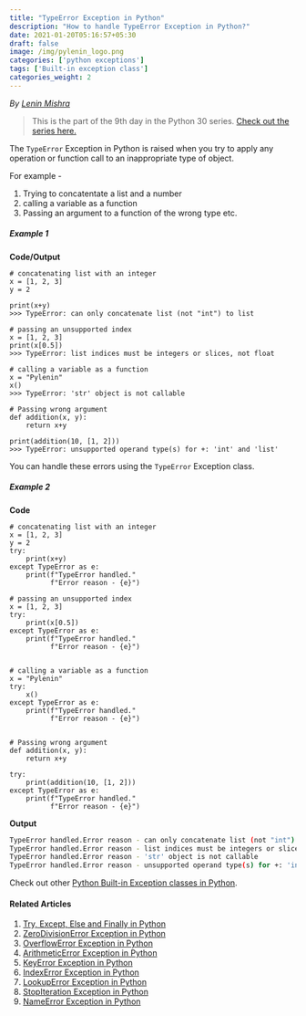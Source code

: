 ```yaml
---
title: "TypeError Exception in Python"
description: "How to handle TypeError Exception in Python?"
date: 2021-01-20T05:16:57+05:30
draft: false
image: /img/pylenin_logo.png
categories: ['python exceptions']
tags: ['Built-in exception class']
categories_weight: 2
---
```

<div class="sharethis-inline-follow-buttons"></div>

*By [Lenin Mishra](https://www.pylenin.com/authors/#lenin-mishra)*

> This is the part of the 9th day in the Python 30 series. [Check out the series here.](https://www.youtube.com/playlist?list=PLqEbL1vopgvuI-3wzwHqftEkH3AILozS5)

The `TypeError` Exception in Python is raised when you try to apply any operation or function call to an inappropriate type of object.

For example - 
1. Trying to concatentate a list and a number
2. calling a variable as a function
3. Passing an argument to a function of the wrong type etc.

##### Example 1

**Code/Output**

```python3
# concatenating list with an integer
x = [1, 2, 3]
y = 2

print(x+y)
>>> TypeError: can only concatenate list (not "int") to list

# passing an unsupported index
x = [1, 2, 3]
print(x[0.5])
>>> TypeError: list indices must be integers or slices, not float

# calling a variable as a function
x = "Pylenin"
x()
>>> TypeError: 'str' object is not callable

# Passing wrong argument
def addition(x, y):
    return x+y

print(addition(10, [1, 2]))
>>> TypeError: unsupported operand type(s) for +: 'int' and 'list'
```

You can handle these errors using the `TypeError` Exception class.

##### Example 2

**Code**

```python3
# concatenating list with an integer
x = [1, 2, 3]
y = 2
try:
    print(x+y)
except TypeError as e:
    print(f"TypeError handled."
          f"Error reason - {e}")

# passing an unsupported index
x = [1, 2, 3]
try:
    print(x[0.5])
except TypeError as e:
    print(f"TypeError handled."
          f"Error reason - {e}")


# calling a variable as a function
x = "Pylenin"
try:
    x()
except TypeError as e:
    print(f"TypeError handled."
          f"Error reason - {e}")


# Passing wrong argument
def addition(x, y):
    return x+y

try:
    print(addition(10, [1, 2]))
except TypeError as e:
    print(f"TypeError handled."
          f"Error reason - {e}")
```

**Output**

```bash
TypeError handled.Error reason - can only concatenate list (not "int") to list
TypeError handled.Error reason - list indices must be integers or slices, not float
TypeError handled.Error reason - 'str' object is not callable
TypeError handled.Error reason - unsupported operand type(s) for +: 'int' and 'list'
```

Check out other [Python Built-in Exception classes in Python](https://www.pylenin.com/tags/built-in-exception-class/).

#### Related Articles

1. [Try, Except, Else and Finally in Python](https://www.pylenin.com/blogs/python-try-except-else-finally/)
2. [ZeroDivisionError Exception in Python](https://www.pylenin.com/blogs/zero-division-error-python/)
3. [OverflowError Exception in Python](https://www.pylenin.com/blogs/overflow-error-python/)
4. [ArithmeticError Exception in Python](https://www.pylenin.com/blogs/arithmetic-error-python/)
5. [KeyError Exception in Python](https://www.pylenin.com/blogs/key-error-python/)
6. [IndexError Exception in Python](https://www.pylenin.com/blogs/index-error-python/)
7. [LookupError Exception in Python](https://www.pylenin.com/blogs/lookup-error-python/)
8. [StopIteration Exception in Python](https://www.pylenin.com/blogs/stop-iteration-error-python/)
9. [NameError Exception in Python](https://www.pylenin.com/blogs/name-error-python/)

